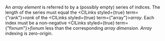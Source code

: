  



An *array element* is referred to by a (possibly empty) series of indices. The length of the series must equal the <ClLinks styled={true} term={"rank"}><i>rank</i></ClLinks> of the <ClLinks styled={true} term={"array"}><i>array</i></ClLinks>. Each index must be a non-negative <ClLinks styled={true} term={"fixnum"}><i>fixnum</i></ClLinks> less than the corresponding *array dimension*. *Array* indexing is zero-origin. 



